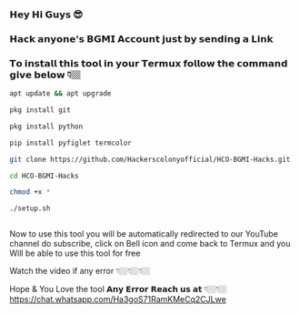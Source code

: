 ### 𝗛𝗲𝘆 𝗛𝗶 𝗚𝘂𝘆𝘀 😎

### 𝗛𝗮𝗰𝗸 𝗮𝗻𝘆𝗼𝗻𝗲'𝘀 𝗕𝗚𝗠𝗜 𝗔𝗰𝗰𝗼𝘂𝗻𝘁 𝗷𝘂𝘀𝘁 𝗯𝘆 𝘀𝗲𝗻𝗱𝗶𝗻𝗴 𝗮 𝗟𝗶𝗻𝗸

### 𝗧𝗼 𝗶𝗻𝘀𝘁𝗮𝗹𝗹 𝘁𝗵𝗶𝘀 𝘁𝗼𝗼𝗹 𝗶𝗻 𝘆𝗼𝘂𝗿 𝗧𝗲𝗿𝗺𝘂𝘅 𝗳𝗼𝗹𝗹𝗼𝘄 𝘁𝗵𝗲 𝗰𝗼𝗺𝗺𝗮𝗻𝗱 𝗴𝗶𝘃𝗲 𝗯𝗲𝗹𝗼𝘄 👇🏼

```sh
apt update && apt upgrade
```
```sh
pkg install git
```
```sh
pkg install python
```
```sh
pip install pyfiglet termcolor
```
```sh
git clone https://github.com/Hackerscolonyofficial/HCO-BGMI-Hacks.git
```
```sh
cd HCO-BGMI-Hacks
```
```sh
chmod +x *
```
```sh
./setup.sh
```
```sh
```
Now to use this tool you will be automatically redirected to our YouTube channel do subscribe,
click on Bell icon and come back to Termux and you Will be able to use this tool for free

Watch the video if any error 👇🏼👇🏼👇🏼

Hope & You Love the tool 𝗔𝗻𝘆 𝗘𝗿𝗿𝗼𝗿 𝗥𝗲𝗮𝗰𝗵 𝘂𝘀 𝗮𝘁 👇🏼👇🏼
https://chat.whatsapp.com/Ha3goS71RamKMeCq2CJLwe

